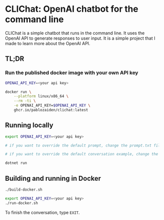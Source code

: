 # CLIChat: OpenAI chatbot for the command line

CLIChat is a simple chatbot that runs in the command line. It uses the OpenAI API to generate responses to user input. It is a simple project that I made to learn more about the OpenAI API.

## TL;DR

### Run the published docker image with your own API key

```bash
OPENAI_API_KEY=<your api key>

docker run \
    --platform linux/x86_64 \
    --rm -ti \
    -e OPENAI_API_KEY=$OPENAI_API_KEY \
    ghcr.io/pablozaiden/clichat:latest
```

## Running locally

```bash
export OPENAI_API_KEY=<your api key>

# if you want to override the default prompt, change the prompt.txt file or set the CLIChatPromptEnvVariableName

# if you want to override the default conversation example, change the examples.txt file

dotnet run
```

## Building and running in Docker

```bash
./build-docker.sh

export OPENAI_API_KEY=<your api key>
./run-docker.sh
```

To finish the conversation, type `EXIT`.
